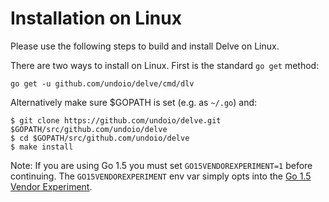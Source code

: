 # Installation on Linux

Please use the following steps to build and install Delve on Linux.

There are two ways to install on Linux. First is the standard `go get` method:

```
go get -u github.com/undoio/delve/cmd/dlv
```

Alternatively make sure $GOPATH is set (e.g. as `~/.go`) and:

```
$ git clone https://github.com/undoio/delve.git $GOPATH/src/github.com/undoio/delve
$ cd $GOPATH/src/github.com/undoio/delve
$ make install
```

Note: If you are using Go 1.5 you must set `GO15VENDOREXPERIMENT=1` before continuing. The `GO15VENDOREXPERIMENT` env var simply opts into the [Go 1.5 Vendor Experiment](https://docs.google.com/document/d/1Bz5-UB7g2uPBdOx-rw5t9MxJwkfpx90cqG9AFL0JAYo/).
